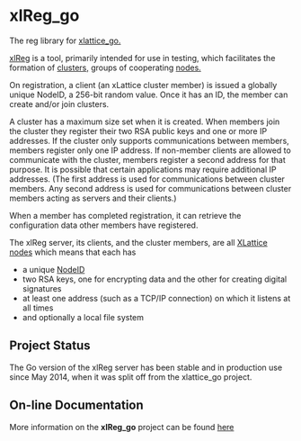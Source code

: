 # xlReg_go

The reg library for [xlattice_go.](https://jddixon.github.io/xlattice_go)

[xlReg](xlReg.html) is a tool, primarily intended for use in testing,
which facilitates the formation of
[clusters,](https://jddixon.github.io/xlCluster_go)
groups of cooperating
[nodes.](https://jddixon.github.io/xlNode_go)

On registration, a client (an xLattice cluster member)
is issued a globally unique NodeID, a 256-bit random value.
Once it has an ID, the member can create and/or join clusters.

A cluster has
a maximum size set when it is created.  When members join the cluster they
register their two RSA public keys and one or more IP addresses.
If the cluster only supports communications between members, members
register only one IP address.  If non-member clients are allowed to
communicate with the cluster, members register a second address for
that purpose.  It is possible that certain applications may require
additional IP addresses.  (The first address is used for communications
between cluster members.  Any second address is used for communications
between cluster members acting as servers and their clients.)

When a member has completed registration, it can retrieve
the configuration data other members have registered.

The xlReg server, its clients, and the cluster members, are all
[XLattice nodes](https://jddixon.github.io/xlattice_go/node.html)
which means that each has

* a unique [NodeID](https://jddixon.github.io/xlNodeID_go)
* two RSA keys, one for encrypting data and the other for creating
  digital signatures
* at least one address (such as a TCP/IP connection) on which it
  listens at all times
* and optionally a local file system

## Project Status

The Go version of the xlReg server has been stable and in production
use since May 2014, when it was split off from the xlattice_go project.

## On-line Documentation

More information on the **xlReg_go** project can be found
[here](://jddixon.github.io/xlReg_go)
